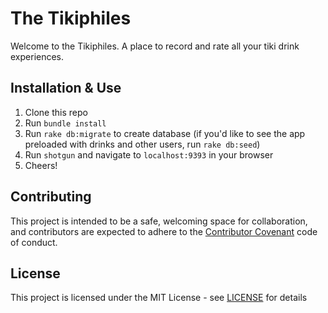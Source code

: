 # The Tikiphiles

Welcome to the Tikiphiles. A place to record and rate all your tiki drink experiences.

## Installation & Use

1. Clone this repo
2. Run `bundle install`
3. Run `rake db:migrate` to create database (if you'd like to see the app preloaded with drinks and other users, run `rake db:seed`)
4. Run `shotgun` and navigate to `localhost:9393` in your browser
5. Cheers!

## Contributing

This project is intended to be a safe, welcoming space for collaboration, and contributors are expected to adhere to the [Contributor Covenant](http://contributor-covenant.org) code of conduct.

## License

This project is licensed under the MIT License - see [LICENSE](the_tikiphiles/LICENSE) for details
